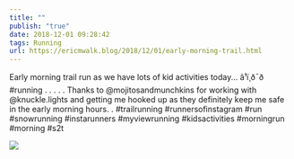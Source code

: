 ```yaml
---
title: ""
publish: "true"
date: 2018-12-01 09:28:42
tags: Running
url: https://ericmwalk.blog/2018/12/01/early-morning-trail.html
---
```


Early morning trail run as we have lots of kid activities today... â¹ï¸ð¯ð #running .
.
.
.
.
Thanks to @mojitosandmunchkins for working with @knuckle.lights and getting me hooked up as they definitely keep me safe in the early morning hours.
.
#trailrunning #runnersofinstagram #run #snowrunning #instarunners #myviewrunning #kidsactivities #morningrun #morning #s2t

![](https://ericmwalk.blog/uploads/2022/c7f3a4ba83.jpg)